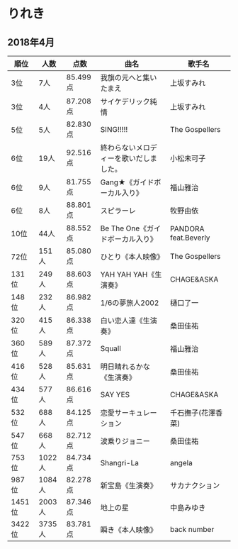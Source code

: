 # りれき

## 2018年4月

|順位|人数|点数|曲名|歌手名|
|---|---|---|---|---|
|3位|7人|85.499点|我旗の元へと集いたまえ|上坂すみれ|
|3位|4人|87.208点|サイケデリック純情|上坂すみれ|
|5位|5人|82.830点|SING!!!!!|The Gospellers|
|6位|19人|92.516点|終わらないメロディーを歌いだしました。|小松未可子|
|6位|9人|81.755点|Gang★《ガイドボーカル入り》|福山雅治|
|6位|8人|88.801点|スピラーレ|牧野由依|
|10位|44人|88.552点|Be The One《ガイドボーカル入り》|PANDORA feat.Beverly|
|72位|151人|85.080点|ひとり《本人映像》|The Gospellers|
|131位|249人|88.603点|YAH YAH YAH《生演奏》|CHAGE&ASKA|
|148位|232人|86.982点|1/6の夢旅人2002|樋口了一|
|320位|415人|86.338点|白い恋人達《生演奏》|桑田佳祐|
|360位|589人|87.372点|Squall|福山雅治|
|416位|528人|85.631点|明日晴れるかな《生演奏》|桑田佳祐|
|434位|577人|86.616点|SAY YES|CHAGE&ASKA|
|532位|688人|84.125点|恋愛サーキュレーション|千石撫子(花澤香菜)|
|547位|668人|82.712点|波乗りジョニー|桑田佳祐|
|753位|1022人|84.734点|Shangri-La|angela|
|987位|1084人|82.278点|新宝島《生演奏》|サカナクション|
|1451位|2003人|87.346点|地上の星|中島みゆき|
|3422位|3735人|83.781点|瞬き《本人映像》|back number|
